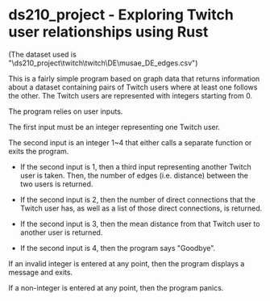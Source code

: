 # ds210_project - Exploring Twitch user relationships using Rust
(The dataset used is "\ds210_project\twitch\twitch\DE\musae_DE_edges.csv")

This is a fairly simple program based on graph data that returns information about a dataset containing pairs of Twitch users where at least one follows the other. The Twitch users are represented with integers starting from 0.

The program relies on user inputs. 

The first input must be an integer representing one Twitch user.
  
The second input is an integer 1~4 that either calls a separate function or exits the program.
  
- If the second input is 1, then a third input representing another Twitch user is taken. Then, the number of edges (i.e. distance) between the two users is returned.

- If the second input is 2, then the number of direct connections that the Twitch user has, as well as a list of those direct connections, is returned.
 
- If the second input is 3, then the mean distance from that Twitch user to another user is returned.

- If the second input is 4, then the program says "Goodbye".

If an invalid integer is entered at any point, then the program displays a message and exits.
 
If a non-integer is entered at any point, then the program panics.
